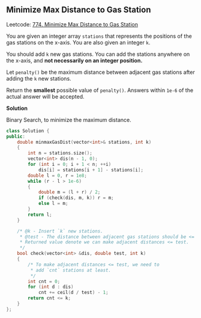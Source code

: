 ## Minimize Max Distance to Gas Station

Leetcode: [774. Minimize Max Distance to Gas Station](https://leetcode-cn.com/problems/minimize-max-distance-to-gas-station/)

You are given an integer array `stations` that represents the positions of the gas stations on the x-axis. You are also given an integer `k`.

You should add `k` new gas stations. You can add the stations anywhere on the x-axis, and **not necessarily on an integer position.**

Let `penalty()` be the maximum distance between adjacent gas stations after adding the `k` new stations.

Return the **smallest** possible value of `penalty()`. Answers within `1e-6` of the actual answer will be accepted.

**Solution**

Binary Search, to minimize the maximum distance.

```cpp
class Solution {
public:
    double minmaxGasDist(vector<int>& stations, int k)
    {
        int n = stations.size();
        vector<int> dis(n - 1, 0);
        for (int i = 0; i + 1 < n; ++i)
            dis[i] = stations[i + 1] - stations[i];
        double l = 0, r = 1e8;
        while (r - l > 1e-6)
        {
            double m = (l + r) / 2;
            if (check(dis, m, k)) r = m;
            else l = m;
        }
        return l;
    }

    /* @k - Insert `k` new stations.
     * @test - The distance between adjacent gas stations should be <= test.
     * Returned value denote we can make adjacent distances <= test.
     */
    bool check(vector<int> &dis, double test, int k)
    {
        /* To make adjacent distances <= test, we need to
         * add `cnt` stations at least.
         */
        int cnt = 0;
        for (int d : dis)
            cnt += ceil(d / test) - 1;
        return cnt <= k;
    }
};
```

